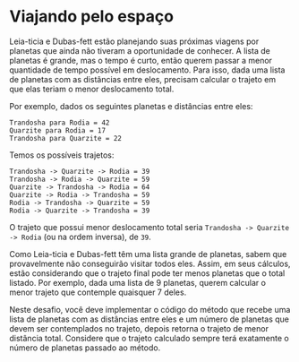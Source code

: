 # Viajando pelo espaço

Leia-ticia e Dubas-fett estão planejando suas próximas viagens por planetas que
ainda não tiveram a oportunidade de conhecer. A lista de planetas é grande, mas
o tempo é curto, então querem passar a menor quantidade de tempo possível em
deslocamento. Para isso, dada uma lista de planetas com as distâncias entre
eles, precisam calcular o trajeto em que elas teriam o menor deslocamento total.

Por exemplo, dados os seguintes planetas e distâncias entre eles:

```
Trandosha para Rodia = 42
Quarzite para Rodia = 17
Trandosha para Quarzite = 22
```

Temos os possíveis trajetos:

```
Trandosha -> Quarzite -> Rodia = 39
Trandosha -> Rodia -> Quarzite = 59
Quarzite -> Trandosha -> Rodia = 64
Quarzite -> Rodia -> Trandosha = 59
Rodia -> Trandosha -> Quarzite = 59
Rodia -> Quarzite -> Trandosha = 39
```

O trajeto que possui menor deslocamento total seria `Trandosha -> Quarzite -> Rodia`
(ou na ordem inversa), de `39`.

Como Leia-ticia e Dubas-fett têm uma lista grande de planetas, sabem que
provavelmente não conseguirão visitar todos eles. Assim, em seus cálculos, estão
considerando que o trajeto final pode ter menos planetas que o total listado.
Por exemplo, dada uma lista de 9 planetas, querem calcular o menor trajeto que
contemple quaisquer 7 deles.

Neste desafio, você deve implementar o código do método que recebe uma lista de
planetas com as distâncias entre eles e um número de planetas que devem ser
contemplados no trajeto, depois retorna o trajeto de menor distância
total. Considere que o trajeto calculado sempre terá exatamente o número de planetas
passado ao método.

